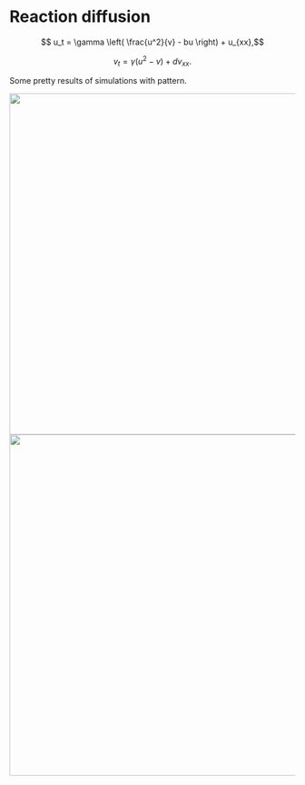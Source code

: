 # Reaction diffusion
$$ u_t = \gamma \left( \frac{u^2}{v} - bu \right) + u_{xx},$$

$$ v_t = \gamma \left( u^2 - v \right) + dv_{xx}.$$

Some pretty results of simulations with pattern. 

<img src="https://user-images.githubusercontent.com/92950276/218327928-03f164fe-ee3e-430a-85b1-94b79082051f.png" width="1000" height="600">

<img src="https://user-images.githubusercontent.com/92950276/218327916-9d7843ff-9ab9-42b3-8e9b-aa248308cea2.png" width="1000" height="600">
